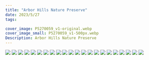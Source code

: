 ```yaml
---
title: "Arbor Hills Nature Preserve"
date: 2023/5/27
tags:

cover_image: P5270059_v1-original.webp
cover_image_small: P5270059_v1-500px.webp
Description: Arbor Hills Nature Preserve
---
```


[![](P5270002_v1-800px.webp)](P5270002_v1-original.webp)
[![](P5270003_v1-800px.webp)](P5270003_v1-original.webp)
[![](P5270005_v1-800px.webp)](P5270005_v1-original.webp)
[![](P5270011_v1-800px.webp)](P5270011_v1-original.webp)
[![](P5270014_v1-800px.webp)](P5270014_v1-original.webp)
[![](P5270016_v1-800px.webp)](P5270016_v1-original.webp)
[![](P5270020_v1-800px.webp)](P5270020_v1-original.webp)
[![](P5270021_v1-800px.webp)](P5270021_v1-original.webp)
[![](P5270024_v1-800px.webp)](P5270024_v1-original.webp)
[![](P5270034_v1-800px.webp)](P5270034_v1-original.webp)
[![](P5270041_v1-800px.webp)](P5270041_v1-original.webp)
[![](P5270045_v1-800px.webp)](P5270045_v1-original.webp)
[![](P5270046_v1-800px.webp)](P5270046_v1-original.webp)
[![](P5270048_v1-800px.webp)](P5270048_v1-original.webp)
[![](P5270050_v1-800px.webp)](P5270050_v1-original.webp)
[![](P5270053_v1-800px.webp)](P5270053_v1-original.webp)
[![](P5270055_v1-800px.webp)](P5270055_v1-original.webp)
[![](P5270056_v1-800px.webp)](P5270056_v1-original.webp)
[![](P5270059_v1-800px.webp)](P5270059_v1-original.webp)
[![](P5270063_v1-800px.webp)](P5270063_v1-original.webp)
[![](P5270084_v1-800px.webp)](P5270084_v1-original.webp)
[![](P5270098_v1-800px.webp)](P5270098_v1-original.webp)